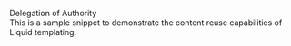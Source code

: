 Delegation of Authority    
This is a sample snippet to demonstrate the content reuse capabilities of Liquid templating.    
